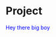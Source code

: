 # Project
<style type="text/css">
  p{
    user-select:none;
    color: blue;
  }
</style>

<p class='no-user-select'>
  Hey there big boy
</p>